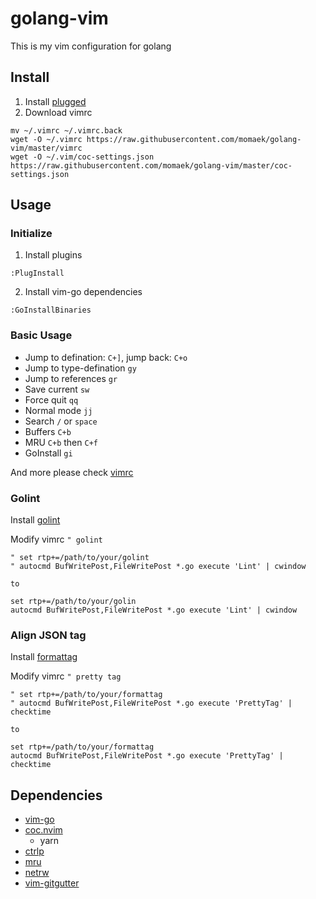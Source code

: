 # golang-vim

This is my vim configuration for golang

## Install

1. Install [plugged](https://github.com/junegunn/vim-plug#installation)
2. Download vimrc
```
mv ~/.vimrc ~/.vimrc.back
wget -O ~/.vimrc https://raw.githubusercontent.com/momaek/golang-vim/master/vimrc
wget -O ~/.vim/coc-settings.json https://raw.githubusercontent.com/momaek/golang-vim/master/coc-settings.json
```

## Usage

### Initialize
1. Install plugins
```
:PlugInstall
```

2. Install vim-go dependencies
```
:GoInstallBinaries
```

### Basic Usage

- Jump to defination: `C+]`, jump back: `C+o`
- Jump to type-defination `gy`
- Jump to references `gr`
- Save current `sw`
- Force quit `qq`
- Normal mode `jj`
- Search `/` or `space`
- Buffers `C+b`
- MRU `C+b` then `C+f`
- GoInstall `gi`

And more please check [vimrc](vimrc)

### Golint
Install [golint](https://pkg.go.dev/golang.org/x/lint)

Modify vimrc `" golint`
```
" set rtp+=/path/to/your/golint
" autocmd BufWritePost,FileWritePost *.go execute 'Lint' | cwindow

to

set rtp+=/path/to/your/golin
autocmd BufWritePost,FileWritePost *.go execute 'Lint' | cwindow
```

### Align JSON tag
Install [formattag](https://github.com/momaek/formattag)

Modify vimrc `" pretty tag`
```
" set rtp+=/path/to/your/formattag
" autocmd BufWritePost,FileWritePost *.go execute 'PrettyTag' | checktime

to

set rtp+=/path/to/your/formattag
autocmd BufWritePost,FileWritePost *.go execute 'PrettyTag' | checktime

```

## Dependencies

- [vim-go](https://github.com/fatih/vim-go)
- [coc.nvim](https://github.com/neoclide/coc.nvim) 
  - yarn
- [ctrlp](https://github.com/kien/ctrlp.vim)
- [mru](https://github.com/vim-scripts/mru.vim)
- [netrw](https://github.com/vim-scripts/netrw.vim)
- [vim-gitgutter](https://github.com/airblade/vim-gitgutter)
